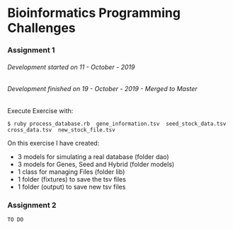 Bioinformatics Programming Challenges
=====
### **Assignment 1**
###### Development started on 11 - October - 2019
###### Development finished on 19 - October - 2019 -  Merged to Master
Execute Exercise with:
```
$ ruby process_database.rb  gene_information.tsv  seed_stock_data.tsv  cross_data.tsv  new_stock_file.tsv
```
On this exercise I have created:
- 3 models for simulating a real database (folder dao)
- 3 models for Genes, Seed and Hybrid (folder models)
- 1 class for managing Files (folder lib)
- 1 folder (fixtures) to save the tsv files
- 1 folder (output) to save new tsv files


### **Assignment 2**
```
TO DO
```